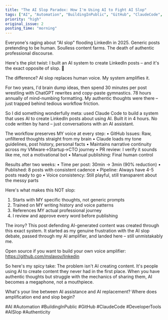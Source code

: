```yaml
---
title: "The AI Slop Paradox: How I'm Using AI to Fight AI Slop"
tags: ["AI", "Automation", "BuildingInPublic", "GitHub", "ClaudeCode", "DeveloperTools", "AISlop", "Authenticity"]
priority: "high"
original_issue: 2
posting_time: "morning"
---
```


Everyone's raging about "AI slop" flooding LinkedIn in 2025. Generic posts pretending to be human. Soulless content farms. The death of authentic professional discourse.

Here's the plot twist: I built an AI system to create LinkedIn posts – and it's the exact opposite of slop. 🚀

The difference? AI slop replaces human voice. My system amplifies it.

For two years, I'd brain dump ideas, then spend 30 minutes per post wrestling with ChatGPT rewrites and copy-paste gymnastics. 78 hours annually of mind-numbing formatting. My authentic thoughts were there – just trapped behind tedious workflow friction.

So I did something wonderfully meta: used Claude Code to build a system that uses AI to create LinkedIn posts about using AI. Built it in 4 hours. No code written by hand – just conversations with an AI assistant.

The workflow preserves MY voice at every step:
• GitHub Issues: Raw, unfiltered thoughts straight from my brain
• Claude loads my tone guidelines, post history, personal facts
• Maintains narrative continuity across my VMware→Startup→CTO journey
• PR review: I verify it sounds like me, not a motivational bot
• Manual publishing: Final human control

Results after two weeks:
• Time per post: 30min → 3min (90% reduction)
• Published: 8 posts with consistent cadence
• Pipeline: Always have 4-5 posts ready to go
• Voice consistency: Still playful, still transparent about the messy parts

Here's what makes this NOT slop:
1. Starts with MY specific thoughts, not generic prompts
2. Trained on MY writing history and voice patterns
3. References MY actual professional journey
4. I review and approve every word before publishing

The irony? This post defending AI-generated content was created through this exact system. It started as my genuine frustration with the AI slop debate, passed through my AI amplifier, and landed here – still unmistakably me.

Open source if you want to build your own voice amplifier: https://github.com/mslavov/linkedin

So here's my spicy take: The problem isn't AI creating content. It's people using AI to create content they never had in the first place. When you have authentic thoughts but struggle with the mechanics of sharing them, AI becomes a megaphone, not a mouthpiece.

What's your line between AI assistance and AI replacement? Where does amplification end and slop begin?

#AI #Automation #BuildingInPublic #GitHub #ClaudeCode #DeveloperTools #AISlop #Authenticity